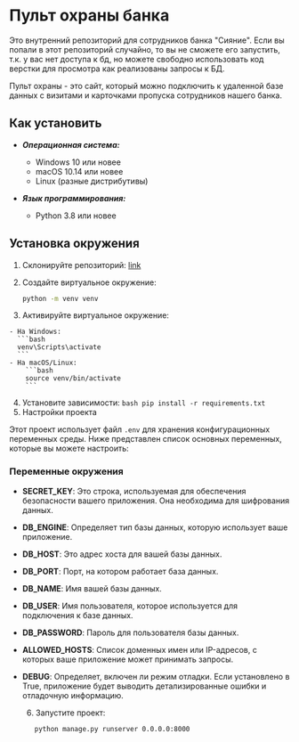 # Пульт охраны банка
Это внутренний репозиторий для сотрудников банка "Сияние". Если вы попали в этот репозиторий случайно, то вы не сможете его запустить, т.к. у вас нет доступа к бд, но можете свободно использовать код верстки для просмотра как реализованы запросы к БД.

Пульт охраны - это сайт, который можно подключить к удаленной базе данных с визитами и карточками пропуска сотрудников нашего банка.

  ## Как установить


  - ***Операционная система:***  
    - Windows 10 или новее
    - macOS 10.14 или новее
    - Linux (разные дистрибутивы)

  - ***Язык программирования:***  
    - Python 3.8 или новее


  ## Установка окружения

  1. Склонируйте репозиторий:
   [link](https://github.com/ArtyomRom/django-orm-watching-storage.git)

  2. Создайте виртуальное окружение:
        ```bash
        python -m venv venv
        ```

  3. Активируйте виртуальное окружение:
   
    - На Windows:
      ```bash
      venv\Scripts\activate
      ```
    - На macOS/Linux:
        ```bash
        source venv/bin/activate
        ```

  4. Установите зависимости:
    ```bash
       pip install -r requirements.txt
    ```
  5.  Настройки проекта

Этот проект использует файл `.env` для хранения конфигурационных переменных среды. Ниже представлен список основных переменных, которые вы можете настроить:

### Переменные окружения

- **SECRET_KEY**: Это строка, используемая для обеспечения безопасности вашего приложения. Она необходима для шифрования данных.

- **DB_ENGINE**: Определяет тип базы данных, которую использует ваше приложение.

- **DB_HOST**: Это адрес хоста для вашей базы данных.

- **DB_PORT**: Порт, на котором работает база данных.

- **DB_NAME**: Имя вашей базы данных. 

- **DB_USER**: Имя пользователя, которое используется для подключения к базе данных. 

- **DB_PASSWORD**: Пароль для пользователя базы данных. 

- **ALLOWED_HOSTS**: Список доменных имен или IP-адресов, с которых ваше приложение может принимать запросы. 

- **DEBUG**: Определяет, включен ли режим отладки. Если установлено в True, приложение будет выводить детализированные ошибки и отладочную информацию. 


  6. Запустите проект:
    ```bash
       python manage.py runserver 0.0.0.0:8000
    ```